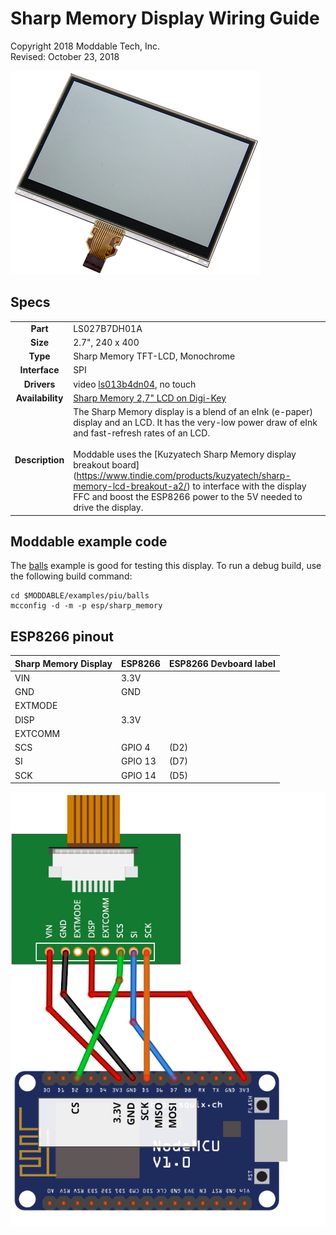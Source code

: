 # Sharp Memory Display Wiring Guide

Copyright 2018 Moddable Tech, Inc.  
Revised: October 23, 2018

![](./../assets/displays/Sharp_Memory_LCD_LS027B7DH01.jpg)

## Specs

| | |
| :---: | :--- |
| **Part** | LS027B7DH01A
| **Size** | 2.7", 240 x 400
| **Type** | Sharp Memory TFT-LCD, Monochrome
| **Interface** | SPI
| **Drivers** | video [ls013b4dn04](../../documentation/drivers/ls013b4dn04/ls013b4dn04.md), no touch
| **Availability** | [Sharp Memory 2,7" LCD on Digi-Key](https://www.digikey.com/product-detail/en/sharp-microelectronics/LS027B7DH01A/425-2908-ND/5054067?utm_adgroup=Optoelectronics&gclid=Cj0KCQiAvrfSBRC2ARIsAFumcm-L2iz88RlcYf9Z1MU0J1ZW97VgAa0oPoDBgqYSIIRUyZnhGNURyY4aAjIgEALw_wcB)
| **Description** | The Sharp Memory display is a blend of an eInk (e-paper) display and an LCD. It has the very-low power draw of eInk and fast-refresh rates of an LCD.<BR><BR>Moddable uses the [Kuzyatech Sharp Memory display breakout board] (https://www.tindie.com/products/kuzyatech/sharp-memory-lcd-breakout-a2/) to interface with the display FFC and boost the ESP8266 power to the 5V needed to drive the display.

## Moddable example code

The [balls](../../examples/piu/balls/) example is good for testing this display. To run a debug build, use the following build command:

```
cd $MODDABLE/examples/piu/balls
mcconfig -d -m -p esp/sharp_memory  
```

## ESP8266 pinout

| Sharp Memory Display | ESP8266 | ESP8266 Devboard label
| --- | --- | --- |
| VIN | 3.3V |  
| GND | GND | 
| EXTMODE |  |  
| DISP | 3.3V | 
| EXTCOMM |  | 
| SCS | GPIO 4 | (D2) 
| SI | GPIO 13 | (D7) 
| SCK | GPIO 14 | (D5) 

![Generic SPI Display](../assets/displays/wiring-Kuzyatech-sharp-2.7.jpg)


